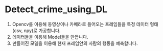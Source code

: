 # Detect_crime_using_DL

1. Opencv를 이용해 동영상이나 카메라로 들어오는 프레임들을 특정 데이터 형태(csv, npy)로 가공합니다.
2. 데이터들을 이용해 Model들을 만듭니다.
3. 만들어진 모델을 이용해 현재 프레임안의 사람의 행동을 예측합니다.
